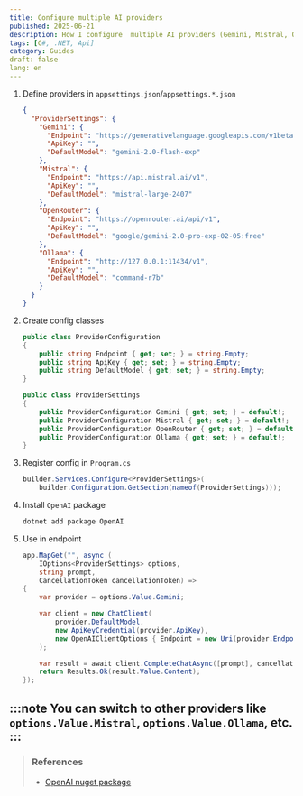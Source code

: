```yaml
---
title: Configure multiple AI providers
published: 2025-06-21
description: How I configure  multiple AI providers (Gemini, Mistral, Ollama...)
tags: [C#, .NET, Api]
category: Guides
draft: false 
lang: en
---
```

1. Define providers in `appsettings.json`/`appsettings.*.json`
    ```json title="appsettings.*.json"
    {
      "ProviderSettings": {
        "Gemini": {
          "Endpoint": "https://generativelanguage.googleapis.com/v1beta",
          "ApiKey": "",
          "DefaultModel": "gemini-2.0-flash-exp"
        },
        "Mistral": {
          "Endpoint": "https://api.mistral.ai/v1",
          "ApiKey": "",
          "DefaultModel": "mistral-large-2407"
        },
        "OpenRouter": {
          "Endpoint": "https://openrouter.ai/api/v1",
          "ApiKey": "",
          "DefaultModel": "google/gemini-2.0-pro-exp-02-05:free"
        },
        "Ollama": {
          "Endpoint": "http://127.0.0.1:11434/v1",
          "ApiKey": "",
          "DefaultModel": "command-r7b"
        }
      }
    }
    ```
1. Create config classes
    ```csharp title="ProviderConfiguration.cs"
    public class ProviderConfiguration
    {
        public string Endpoint { get; set; } = string.Empty;
        public string ApiKey { get; set; } = string.Empty;
        public string DefaultModel { get; set; } = string.Empty;
    }
    ```
    ```csharp title="ProviderSettings.cs"
    public class ProviderSettings
    {
        public ProviderConfiguration Gemini { get; set; } = default!;
        public ProviderConfiguration Mistral { get; set; } = default!;
        public ProviderConfiguration OpenRouter { get; set; } = default!;
        public ProviderConfiguration Ollama { get; set; } = default!;
    }
    ```
1. Register config in `Program.cs`
    ```csharp
    builder.Services.Configure<ProviderSettings>(
        builder.Configuration.GetSection(nameof(ProviderSettings)));
    ```
1. Install `OpenAI` package
    ```bash
    dotnet add package OpenAI
    ```
1. Use in endpoint
    ```csharp {6}
    app.MapGet("", async (
        IOptions<ProviderSettings> options,
        string prompt,
        CancellationToken cancellationToken) =>
    {
        var provider = options.Value.Gemini;

        var client = new ChatClient(
            provider.DefaultModel,
            new ApiKeyCredential(provider.ApiKey),
            new OpenAIClientOptions { Endpoint = new Uri(provider.Endpoint) }
        );

        var result = await client.CompleteChatAsync([prompt], cancellationToken);
        return Results.Ok(result.Value.Content);
    });
    ```
:::note
You can switch to other providers like `options.Value.Mistral`, `options.Value.Ollama`, etc.
:::
---
> ### References
> - [OpenAI nuget package](https://www.nuget.org/packages/OpenAI/)